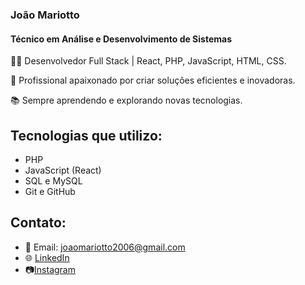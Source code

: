 ###  João Mariotto
#### Técnico em Análise e Desenvolvimento de Sistemas

👨‍💻 Desenvolvedor Full Stack | React, PHP, JavaScript, HTML, CSS.

💼 Profissional apaixonado por criar soluções eficientes e inovadoras.

📚 Sempre aprendendo e explorando novas tecnologias.

## Tecnologias que utilizo:
- PHP
- JavaScript (React)
- SQL e MySQL
- Git e GitHub

## Contato:
- 📧 Email: joaomariotto2006@gmail.com
- 🌐 [LinkedIn](https://www.linkedin.com/in/joão-mariotto/)
- 📷[Instagram](https://www.instagram.com/joao_aylton/)
